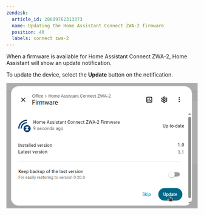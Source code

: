 ```yaml
---
zendesk:
  article_id: 28689762313373
  name: Updating the Home Assistant Connect ZWA-2 firmware
  position: 40
  labels: connect zwa-2
---
```


When a firmware is available for Home Assistant Connect ZWA-2, Home Assistant will show an update notification.

To update the device, select the **Update** button on the notification.

![Screenshot of an Z-Wave update notification in Home Assistant](/static/img/connect-zwa-2/zwa-2-update-notification.png)
